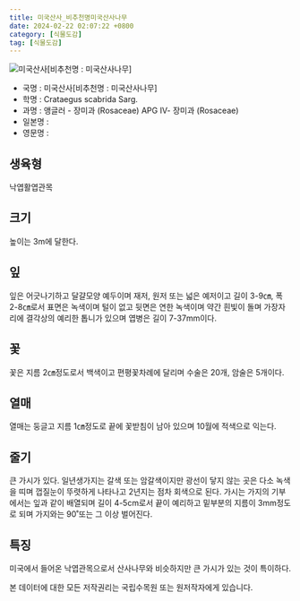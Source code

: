 ```yaml
---
title: 미국산사_비추천명미국산사나무
date: 2024-02-22 02:07:22 +0800
category: [식물도감]
tag: [식물도감]
---
```




![미국산사[비추천명 : 미국산사나무]](/fileUpload/plants/basic/Rosaceae/Crataegus/22275/22275_20160816164920434files_th2.jpg)
- 국명 : 미국산사[비추천명 : 미국산사나무]
- 학명 : Crataegus scabrida Sarg.
- 과명 : 앵글러 - 장미과 (Rosaceae) APG Ⅳ- 장미과 (Rosaceae)
- 일본명 : 
- 영문명 : 


## 생육형
낙엽활엽관목
## 크기
높이는 3m에 달한다.
## 잎
잎은 어긋나기하고 달걀모양 예두이며 재저, 원저 또는 넓은 예저이고 길이 3-9㎝, 폭 2-8㎝로서 표면은 녹색이며 털이 없고 뒷면은 연한 녹색이며 약간 흰빛이 돌며 가장자리에 결각상의 예리한 톱니가 있으며 엽병은 길이 7-37mm이다.
## 꽃
꽃은 지름 2㎝정도로서 백색이고 편평꽃차례에 달리며 수술은 20개, 암술은 5개이다.
## 열매
열매는 둥글고 지름 1㎝정도로 끝에 꽃받침이 남아 있으며 10월에 적색으로 익는다.
## 줄기
큰 가시가 있다. 일년생가지는 갈색 또는 암갈색이지만 광선이 닿지 않는 곳은 다소 녹색을 띠며 껍질눈이 뚜렷하게 나타나고 2년지는 점차 회색으로 된다. 가시는 가지의 기부에서는 잎과 같이 배열되며 길이 4-5cm로서 끝이 예리하고 밑부분의 지름이 3mm정도로 되며 가지와는 90˚또는 그 이상 벌어진다.
## 특징
미국에서 들어온 낙엽관목으로서 산사나무와 비슷하지만 큰 가시가 있는 것이 특이하다.






본 데이터에 대한 모든 저작권리는 국립수목원 또는 원저작자에게 있습니다.
